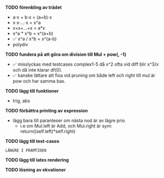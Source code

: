
**TODO förenkling av trädet**
- a⋅x + b⋅x = (a+b)⋅x
- x⋅x⋅...⋅x = x^a
- x+x+...+x = a*x
- x^a * x^b = x^(a+b)
- ✅ x^a / x^b = x^(a-b)
- polydiv

**TODO fundera på att göra om division till Mul + pow(, -1)**
- ✅ misslyckas med testcases complex1-5 då x^2 ofta vid diff blir x^3/x och då inte klarar df(0).
- ✅ kanske lättare att fixa vid pruning om både left och right till mul är pow och har samma bas.

**TODO lägg till funktioner**
- trig, abs


**TODO förbättra printing av expression**
- lägg bara till paranteser om nästa nod är av lägre prio
    - i.e om Mul.left är Add, och Mul.right är sym: return((self.left)*self.right)

**TODO lägg till test-cases**


```LÄNGRE I FRAMTIDEN```

**TODO lägg till latex rendering**

**TODO lösning av ekvationer**




